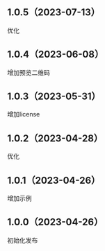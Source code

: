 ## 1.0.5（2023-07-13）
优化
## 1.0.4（2023-06-08）
增加预览二维码
## 1.0.3（2023-05-31）
增加license
## 1.0.2（2023-04-28）
优化
## 1.0.1（2023-04-26）
增加示例
## 1.0.0（2023-04-26）
初始化发布

